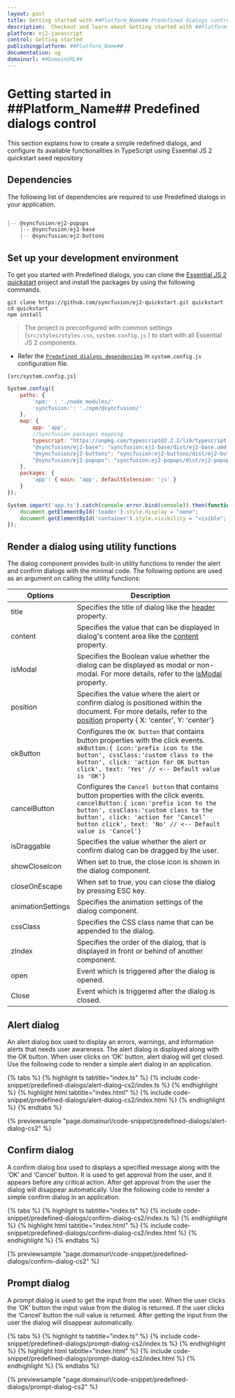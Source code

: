```yaml
---
layout: post
title: Getting started with ##Platform_Name## Predefined dialogs control | Syncfusion
description:  Checkout and learn about Getting started with ##Platform_Name## Predefined dialogs control of Syncfusion Essential JS 2 and more details.
platform: ej2-javascript
control: Getting started 
publishingplatform: ##Platform_Name##
documentation: ug
domainurl: ##DomainURL##
---
```


# Getting started in ##Platform_Name## Predefined dialogs control

This section explains how to create a simple redefined dialogs, and configure its available functionalities in TypeScript using Essential JS 2 quickstart seed repository

## Dependencies

The following list of dependencies are required to use Predefined dialogs in your application.

```javascript

|-- @syncfusion/ej2-popups
    |-- @syncfusion/ej2-base
    |-- @syncfusion/ej2-buttons

```

## Set up your development environment

To get you started with Predefined dialogs, you can clone the [Essential JS 2 quickstart](https://github.com/syncfusion/ej2-quickstart.git) project and install the packages by using the following commands.

```
git clone https://github.com/syncfusion/ej2-quickstart.git quickstart
cd quickstart
npm install
```

> The project is preconfigured with common settings (`src/styles/styles.css`, `system.config.js` ) to start with all Essential JS 2 components.

* Refer the [`Predefined dialogs dependencies`](#dependencies) in `system.config.js` configuration file.

`[src/system.config.js]`

```js
System.config({
    paths: {
        'npm:' : './node_modules/'
        'syncfusion:': './npm/@syncfusion/'
    },
    map: {
        app: 'app',
        //Syncfusion packages mapping
        typescript: "https://unpkg.com/typescript@2.2.2/lib/typescript.js",
        "@syncfusion/ej2-base": "syncfusion:ej2-base/dist/ej2-base.umd.min.js",
        "@syncfusion/ej2-buttons": "syncfusion:ej2-buttons/dist/ej2-buttons.umd.min.js",
        "@syncfusion/ej2-popups": "syncfusion:ej2-popups/dist/ej2-popups.umd.min.js"
    },
    packages: {
        'app': { main: 'app', defaultExtension: 'js' }
    }
});

System.import('app.ts').catch(console.error.bind(console)).then(function(){
    document.getElementById('loader').style.display = "none";
    document.getElementById('container').style.visibility = "visible";
});

```

## Render a dialog using utility functions

The dialog component provides built-in utility functions to render the alert and confirm dialogs with the minimal code. The following options are used as an argument on calling the utility functions:

| Options   | Description |
|-----------|-------------|
| title | Specifies the title of dialog like the [header](../api/dialog/#header) property.|
| content | Specifies the value that can be displayed in dialog's content area like the [content](../api/dialog/#content) property. |
| isModal | Specifies the Boolean value whether the dialog can be displayed as modal or non-modal. For more details, refer to the [isModal](../api/dialog/#ismodal) property.|
| position | Specifies the value where the alert or confirm dialog is positioned within the document. For more details, refer to the [position](../api/dialog/#position) property { X: 'center', Y: 'center'}|
| okButton | Configures the `OK button` that contains button properties with the click events. `okButton:{ icon:'prefix icon to the button', cssClass:'custom class to the button', click: 'action for OK button click', text: 'Yes' // <-- Default value is 'OK'}`|
| cancelButton | Configures the `Cancel button` that contains button properties with the click events. `cancelButton:{ icon:'prefix icon to the button', cssClass:'custom class to the button', click: 'action for ‘Cancel’ button click', text: 'No' // <-- Default value is 'Cancel'}`|
| isDraggable |Specifies the value whether the alert or confirm dialog can be dragged by the user.|
| showCloseIcon | When set to true, the close icon is shown in the dialog component. |
| closeOnEscape |When set to true, you can close the dialog by pressing ESC key. |
| animationSettings |Specifies the animation settings of the dialog component. |
| cssClass | Specifies the CSS class name that can be appended to the dialog. |
| zIndex | Specifies the order of the dialog, that is displayed in front or behind of another component. |
| open | Event which is triggered after the dialog is opened. |
| Close | Event which is triggered after the dialog is closed. |

## Alert dialog

An alert dialog box used to display an errors, warnings, and information alerts that needs user awareness. The alert dialog is displayed along with the OK button. When user clicks on ‘OK’ button, alert dialog will get closed. Use the following code to render a simple alert dialog in an application.

{% tabs %}
{% highlight ts tabtitle="index.ts" %}
{% include code-snippet/predefined-dialogs/alert-dialog-cs2/index.ts %}
{% endhighlight %}
{% highlight html tabtitle="index.html" %}
{% include code-snippet/predefined-dialogs/alert-dialog-cs2/index.html %}
{% endhighlight %}
{% endtabs %}
          
{% previewsample "page.domainurl/code-snippet/predefined-dialogs/alert-dialog-cs2" %}

## Confirm dialog

A confirm dialog box used to displays a specified message along with the ‘OK’ and ‘Cancel’ button. It is used to get approval from the user, and it appears before any critical action. After get approval from the user the dialog will disappear automatically. Use the following code to render a simple confirm dialog in an application.

{% tabs %}
{% highlight ts tabtitle="index.ts" %}
{% include code-snippet/predefined-dialogs/confirm-dialog-cs2/index.ts %}
{% endhighlight %}
{% highlight html tabtitle="index.html" %}
{% include code-snippet/predefined-dialogs/confirm-dialog-cs2/index.html %}
{% endhighlight %}
{% endtabs %}
          
{% previewsample "page.domainurl/code-snippet/predefined-dialogs/confirm-dialog-cs2" %}

## Prompt dialog

A prompt dialog is used to get the input from the user. When the user clicks the ‘OK’ button the input value from the dialog is returned. If the user clicks the ‘Cancel’ button the null value is returned. After getting the input from the user the dialog will disappear automatically.

{% tabs %}
{% highlight ts tabtitle="index.ts" %}
{% include code-snippet/predefined-dialogs/prompt-dialog-cs2/index.ts %}
{% endhighlight %}
{% highlight html tabtitle="index.html" %}
{% include code-snippet/predefined-dialogs/prompt-dialog-cs2/index.html %}
{% endhighlight %}
{% endtabs %}
          
{% previewsample "page.domainurl/code-snippet/predefined-dialogs/prompt-dialog-cs2" %}